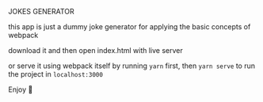 JOKES GENERATOR

this app is just a dummy joke generator for applying the basic concepts of webpack

download it and then open index.html with live server

or serve it using webpack itself by running `yarn` first, then `yarn serve` to run the project in `localhost:3000`

Enjoy 🤣